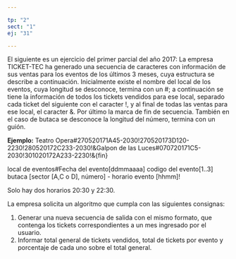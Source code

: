 ```yaml
---

tp: "2"
sect: "1"
ej: "31"

---
```



El siguiente es un ejercicio del primer parcial del año 2017:
La empresa TICKET-TEC ha generado una secuencia de caracteres con información de sus ventas para los eventos de los últimos 3 meses, cuya estructura se describe a continuación.
Inicialmente existe el nombre del local de los eventos, cuya longitud se desconoce, termina con un #; a continuación se tiene la información de todos los tickets vendidos para ese local, separado cada ticket del siguiente con el caracter !, y al final de todas las ventas para ese local, el caracter &. Por último la marca de fin de secuencia. También en el caso de butaca se desconoce la longitud del número, termina con un guión.

**Ejemplo:**
Teatro Opera#270520171A45-2030!270520173D120-2230!280520172C233-2030!&Galpon de las
Luces#070720171C5-2030!301020172A233-2230!&{fin}

local de eventos#Fecha del evento[ddmmaaaa] codigo del evento[1..3]  butaca [sector [A,C o D], número] - horario evento [hhmm]!

Solo hay dos horarios 20:30 y 22:30.

La empresa solicita un algoritmo que cumpla con las siguientes consignas:
1. Generar una nueva secuencia de salida con el mismo formato, que contenga los tickets correspondientes a un mes ingresado por el usuario.
2. Informar total general de tickets vendidos, total de tickets por evento y porcentaje de cada uno sobre el total general.
